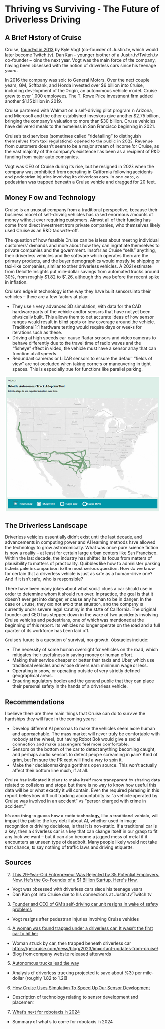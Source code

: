 # Thriving vs Surviving - The Future of Driverless Driving

## A Brief History of Cruise
Cruise, [founded in 2013][1] by Kyle Vogt (co-founder of Justin.tv, which would later become Twitch.tv). Dan Kan – younger brother of a Justin.tv/Twitch.tv co-founder – joins the next year. Vogt was the main force of the company, having been obsessed with the notion of driverless cars since his teenage years.

In 2016 the company was sold to General Motors. Over the next couple years, GM, Softbank, and Honda invested over $6 billion into Cruise, including development of the Origin, an autonomous vehicle model. Cruise grew to over 1,000 employees. The T. Rowe Price investment firm added another $1.15 billion in 2019.

Cruise partnered with Walmart on a self-driving pilot program in Arizona, and Microsoft and the other established investors give another $2.75 billion, bringing the company’s valuation to more than $30 billion. Cruise vehicles have delivered meals to the homeless in San Francisco beginning in 2021.

Cruise’s taxi services (sometimes called “ridehailing” to distinguish themselves from taxi regulations) opened to the public in 2022. Revenue from customers doesn’t seem to be a major stream of income for Cruise, as the vast majority of the company’s existence has been as a recipient of R&D funding from major auto companies.

Vogt was CEO of Cruise during its rise, but he resigned in 2023 when the company was prohibited from operating in California following accidents and pedestrian injuries involving its driverless cars. In one case, a pedestrian was trapped beneath a Cruise vehicle and dragged for 20 feet.


## Money Flow and Technology
Cruise is an unusual company from a traditional perspective, because their business model of self-driving vehicles has raised enormous amounts of money without ever requiring customers. Almost all of their funding has come from direct investment from private companies, who themselves likely used Cruise as an R&D tax write-off.

The question of how feasible Cruise can be is less about meeting individual customers’ demands and more about how they can ingratiate themselves to private companies and the government. Insofar as Cruise “sells” anything, their driverless vehicles and the software which operates them are the primary products, and the buyer demographics would mostly be shipping or taxi-like companies, similar to other driverless vehicles. A 2021 estimate from Deloitte Insights put mile-dollar savings from automated trucks around 30%, from roughly $1.82 to $1.26, although this was before the recent spike in inflation.

Cruise’s edge in technology is the way they have built sensors into their vehicles – there are a few factors at play:
- They use a very advanced 3D simulation, with data for the CAD hardware parts of the vehicle andfor sensors that have not yet been physically built. This allows them to get accurate ideas of how sensor ranges would result in blind spots or low coverage around the vehicle. Traditional 1:1 hardware testing would require days or weeks for iterations such as these.
- Driving at high speeds can cause Radar sensors and video cameras to behave differently due to the travel time of radio waves and the “fisheye” effect in video, the vehicle must have a sensor array that can function at all speeds.
- Redundant cameras or LiDAR sensors to ensure the default “fields of view” are not occluded when taking corners or maneuvering in tight spaces. This is especially true for functions like parallel parking.

![](early_years_adoptions.PNG "The first years of driverless truck adoptions, estimated by Deloitte Insights")

## The Driverless Landscape
Driverless vehicles essentially didn’t exist until the last decade, and advancements in computing power and AI learning methods have allowed the technology to grow astronomically. What was once pure science fiction is now a reality – at least for certain large urban centers like San Francisco. Within the last decade, the industry has shifted its focus from matters of plausibility to matters of practicality. Quibbles like how to administer parking tickets pale in comparison to the most serious question: How do we know for certain that a driverless vehicle is just as safe as a human-drive one? And if it isn’t safe, who is responsible?

There have been many jokes about what social clues a car should use in order to determine whom it should run over. In practice, the goal is that it doesn’t ever get into danger, or cause any human to be in danger. In the case of Cruise, they did not avoid that situation, and the company is currently under severe legal scrutiny in the state of California. The original founder and CEO has stepped down in the wake of two accidents involving Cruise vehicles and pedestrians, one of which was mentioned at the beginning of this report. Its vehicles no longer operate on the road and a full quarter of its workforce has been laid off.

Cruise’s future is a question of survival, not growth. Obstacles include:
- The necessity of some human oversight for vehicles on the road, which mitigates their usefulness in saving money or human effort.
- Making their service cheaper or better than taxis and Uber, which use traditional vehicles and whose drivers earn minimum wage or less.
- Operating in snow, or operating outside of very strictly defined geographical areas.
- Ensuring regulatory bodies and the general public that they can place their personal safety in the hands of a driverless vehicle.


## Recommendations
I believe there are three main things that Cruise can do to survive the hardships they will face in the coming years:
- Develop different AI personas to make the vehicles seem more human and approachable. The mass market will never truly be comfortable with nobody at the wheel, but having Robot Bob would give a social connection and make passengers feel more comfortable.
- Sensors on the bottom of the car to detect anything becoming caught, and perhaps audio sensors to detect people screaming in pain? Kind of grim, but I’m sure the PR dept will find a way to spin it.
- Make their decisionmaking algorithms open source. This won’t actually affect their bottom line much, if at all.

Cruise has indicated it plans to make itself more transparent by sharing data related to collisions and stops, but there is no way to know how useful this data will be or what exactly it will contain. Even the required phrasing in this report belies how difficult tracking accountability is: “a vehicle operated by Cruise was involved in an accident” vs “person charged with crime in accident.”

It’s one thing to guess how a static technology, like a traditional vehicle, will impact the public: the key detail about AI, whether used in image recognition or driving decisions, is that it is non-static. If a traditional car is a key, then a driverless car is a key that can change itself in our grasp to fit any lock we want – but it can also become a jagged mess of metal if it encounters an unseen type of deadbolt. Many people likely would not take that chance, to say nothing of traffic laws and driving etiquette.

## Sources

[1]: https://getcruise.com/media-resources/ (Facts about Cruise)

2. [This 29-Year-Old Entrepreneur Was Rejected by 35 Potential Employers. Now, He's the Co-Founder of a $1 Billion Startup. Here's How.](https://www.entrepreneur.com/leadership/this-29-year-old-entrepreneur-was-rejected-by-35-potential/274693)
- Vogt was obsessed with driverless cars since his teenage years
- Dan Kan got into Cruise due to his connections at Justin.tv/Twitch.tv

3. [Founder and CEO of GM’s self-driving car unit resigns in wake of safety problems](https://www.cnn.com/2023/11/20/business/gm-self-driving-ceo-resigns/index.html)
- Vogt resigns after pedestrian injuries involving Cruise vehicles

4. [A woman was found trapped under a driverless car. It wasn’t the first car to hit her](https://www.cnn.com/2023/10/03/tech/driverless-car-pedestrian-injury/index.html)
- Woman struck by car, then trapped beneath driverless car
https://getcruise.com/news/blog/2023/important-updates-from-cruise/
- Blog from company website released afterwards

5. [Autonomous trucks lead the way](https://www2.deloitte.com/us/en/insights/focus/future-of-mobility/autonomous-trucks-lead-the-way.html)
- Analysis of driverless trucking projected to save about %30 per mile-dollar (roughly 1.82 to 1.26)

6. [How Cruise Uses Simulation To Speed Up Our Sensor Development](https://getcruise.com/news/blog/2020/how-cruise-uses-simulation-to-speed-up-our-sensor-development/)
- Description of technology relating to sensor development and placement

7. [What’s next for robotaxis in 2024](https://www.technologyreview.com/2024/01/23/1086936/whats-next-for-robotaxis-2024/)
- Summary of what’s to come for robotaxis in 2024